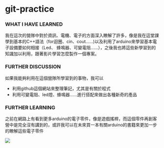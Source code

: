 # git-practice
### WHAT I HAVE LEARNED
我在這次的營隊中對於資訊、電機、電子的方面深入瞭解了許多，像是我在這堂課學到基本的C++語法（for迴圈、cin、cout......)以及利用了arduino來學習基本電子設備要如何相接（Led、
蜂鳴器、可變電阻......），之後我也將這些新學習到的知識加以利用，跟著影片學習怎麼製作一個專案。
### FURTHER DISCUSSION
如果我能夠利用在這個營隊所學習到的事物，我可以
* 利用github這個網站來整理筆記，尤其是有關於程式
* 利用可變電阻、led燈、蜂鳴器......進行搭配來做出各種新奇的產品
### FURTHER LEARNING
之前在網路上有看到更多arduino的電子零件，像是遊戲搖桿，而這個零件再創客營中是完全沒有講到的，或許我可以在未來買一本有關arduino的書籍來更加一步的瞭解這些電子零件

![](https://memeprod.sgp1.digitaloceanspaces.com/user-wtf/1622901922207.jpg)
